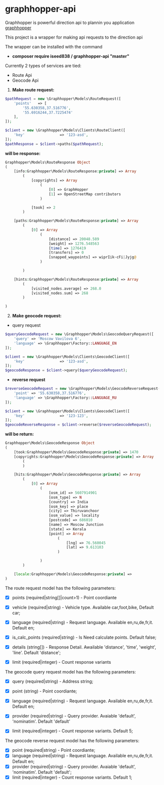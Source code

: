 # graphhopper-api

Graphhopper is powerful direction api to plannin you application [graphhopper](https://www.graphhopper.com/)

This project is a wrapper for making api requests to the direction api

The wrapper can be installed with the command

* **composer require iseed838 / graphhopper-api "master"**

Currently 2 types of services are tied:
* Route Api
* Geocode Api

1) **Make route request:**

```php
$pathRequest = new \Graphhopper\Models\RouteRequest([
    'points'   => [
        '55.630358,37.516776',
        '55.6916244,37.7225474'
    ],
]);

$client = new \Graphhopper\Models\Clients\RouteClient([
    'key'                => '123-asd',
]);
$pathResponse = $client->paths($pathRequest);
```

**will be response:**

```php
Graphhopper\Models\RouteResponse Object
(
    [info:Graphhopper\Models\RouteResponse:private] => Array
        (
            [copyrights] => Array
                (
                    [0] => GraphHopper
                    [1] => OpenStreetMap contributors
                )

            [took] => 2
        )

    [paths:Graphhopper\Models\RouteResponse:private] => Array
        (
            [0] => Array
                (
                    [distance] => 20048.589
                    [weight] => 1276.548563
                    [time] => 1276419
                    [transfers] => 0
                    [snapped_waypoints] => wiprIik~cFi|Jyjg@
                )

        )

    [hints:Graphhopper\Models\RouteResponse:private] => Array
        (
            [visited_nodes.average] => 268.0
            [visited_nodes.sum] => 268
        )

)
```

2) **Make geocode request:**

* query request
```php
$queryGeocodeRequest = new \Graphhopper\Models\GeocodeQueryRequest([
    'query' => 'Moscow Vavilova 6',
    'language' => \Graphhopper\Factory::LANGUAGE_EN
]);

$client = new \Graphhopper\Models\Clients\GeocodeClient([
    'key'                => '123-asd',
]);
$geocodeResponse = $client->query($queryGeocodeRequest);
```

* **reverse request**
```php
$reverseGeocodeRequest = new \Graphhopper\Models\GeocodeReverseRequest([
    'point' => '55.630358,37.516776',
    'language' => \Graphhopper\Factory::LANGUAGE_RU
]);

$client = new \Graphhopper\Models\Clients\GeocodeClient([
    'key'                => '123-123',
]);
$geocodeReverseResponse = $client->reverse($reverseGeocodeRequest);
```

**will be return:**
```php
Graphhopper\Models\GeocodeResponse Object
(
    [took:Graphhopper\Models\GeocodeResponse:private] => 1470
    [copyrights:Graphhopper\Models\GeocodeResponse:private] => Array
        (
        )

    [hits:Graphhopper\Models\GeocodeResponse:private] => Array
        (
            [0] => Array
                (
                    [osm_id] => 5607914901
                    [osm_type] => N
                    [country] => India
                    [osm_key] => place
                    [city] => Thiruvanchoor
                    [osm_value] => locality
                    [postcode] => 686010
                    [name] => Moscow Junction
                    [state] => Kerala
                    [point] => Array
                        (
                            [lng] => 76.560045
                            [lat] => 9.613103
                        )

                )
        )

    [locale:Graphhopper\Models\GeocodeResponse:private] =>
)
```

The route request model has the following parameters:
- [x] points (required|string[]|count>1) - Point coordiante
- [x] vehicle (required|string)          - Vehicle type. Available car,foot,bike, Default car;
- [x] language (required|string)         - Request language. Available en,ru,de,fr,it. Default en;
- [x] is_calc_points (required|string)   - Is Need calculate points. Default false;
- [x] details (string[])                 - Response Detail. Awailable 'distance', 'time', 'weight', 'line'. Default 'distance';
- [x] limit (required|integer)           - Count response variants


The geocode query request model has the following parameters:

- [x] query (required|string)            - Address string;
- [x] point (string)                     - Point coordiante;
- [x] language (required|string)         - Request language. Available en,ru,de,fr,it. Default en;
- [x] provider (required|string)         - Query provider. Avaiable 'default', 'nominatim'. Default 'default'
- [x] limit (required|integer)           - Count response variants. Default 5;


The geocode reverse request model has the following parameters:

- [x] point (required|string)            - Point coordiante;
- [x] language (required|string)         - Request language. Available en,ru,de,fr,it. Default en;
- [x] provider (required|string)         - Query provider. Avaiable 'default', 'nominatim'. Default 'default';
- [x] limit (required|integer)           - Count response variants. Default 1;
